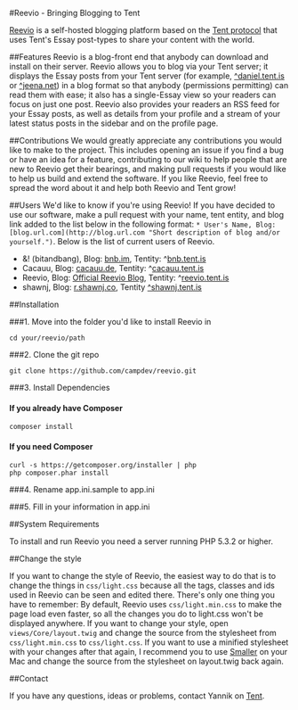 #Reevio - Bringing Blogging to Tent

[Reevio](https://reevio.tent.is "Reevio on Tent") is a self-hosted blogging platform based on the [Tent protocol](http://tent.io "Tent - The decentralized social web") that uses Tent's Essay post-types to share your content with the world.

##Features
Reevio is a blog-front end that anybody can download and install on their server. Reevio allows you to blog via your Tent server; it displays the Essay posts from your Tent server (for example, [^daniel.tent.is](https://daniel.tent.is "Daniel Siders, Tent co-founder") or [^jeena.net](https://jeena.net "Jeena, one of the first Tent self-hosters")) in a blog format so that anybody (permissions permitting) can read them with ease; it also has a single-Essay view so your readers can focus on just one post. Reevio also provides your readers an RSS feed for your Essay posts, as well as details from your profile and a stream of your latest status posts in the sidebar and on the profile page.

##Contributions
We would greatly appreciate any contributions you would like to make to the project. This includes opening an issue if you find a bug or have an idea for a feature, contributing to our wiki to help people that are new to Reevio get their bearings, and making pull requests if you would like to help us build and extend the software. If you like Reevio, feel free to spread the word about it and help both Reevio and Tent grow!

##Users
We'd like to know if you're using Reevio! If you have decided to use our software, make a pull request with your name, tent entity, and blog link added to the list below in the following format: ```* User's Name, Blog: [blog.url.com](http://blog.url.com "Short description of blog and/or yourself.")```. Below is the list of current users of Reevio.

* &! (bitandbang), Blog: [bnb.im](http://bnb.im "Web-driven college student who loves Tent."), Tentity: ^[bnb.tent.is](https://bnb.tent.is "Tent Entity.")
* Cacauu, Blog: [cacauu.de](http://cacauu.de "German technonlogy-lover who blogs about technology, coding, photography and some other things"), Tentity: ^[cacauu.tent.is](https://cacauu.tent.is "Tent Entity.")
* Reevio, Blog: [Official Reevio Blog](http://dev.campnews.org/reevio), Tentity: ^[reevio.tent.is](https://reevio.tent.is)
* shawnj, Blog: [r.shawnj.co](http://r.shawnj.co "Person"), Tentity [^shawnj.tent.is](https://shawnj.tent.is)

##Installation

###1. Move into the folder you'd like to install Reevio in 

	cd your/reevio/path

###2. Clone the git repo

	git clone https://github.com/campdev/reevio.git

###3. Install Dependencies

#### If you already have Composer

	composer install
			
#### If you need Composer

	curl -s https://getcomposer.org/installer | php
	php composer.phar install
			
###4. Rename app.ini.sample to app.ini

###5. Fill in your information in app.ini

##System Requirements

To install and run Reevio you need a server running PHP 5.3.2 or higher. 

##Change the style

If you want to change the style of Reevio, the easiest way to do that is to change the things in ```css/light.css``` because all the tags, classes and ids used in Reevio can be seen and edited there. There's only one thing you have to remember: By default, Reevio uses ```css/light.min.css``` to make the page load even faster, so all the changes you do to light.css won't be displayed anywhere. If you want to change your style, open ```views/Core/layout.twig``` and change the source from the stylesheet from ```css/light.min.css``` to ```css/light.css```.
If you want to use a minified stylesheet with your changes after that again, I recommend you to use [Smaller](http://smallerapp.com/) on your Mac and change the source from the stylesheet on layout.twig back again.

##Contact

If you have any questions, ideas or problems, contact Yannik on [Tent](https://cacauu.tent.is).
